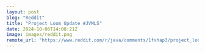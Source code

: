 ```yaml
---
layout: post
blog: "Reddit"
title: "Project Loom Update #JVMLS"
date: 2024-10-06T14:08:21Z
image: images/reddit.png
remote_url: "https://www.reddit.com/r/java/comments/1fxhap3/project_loom_update_jvmls/"
---
```

